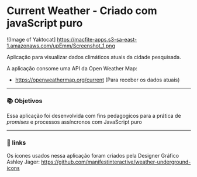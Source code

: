 # Current Weather - Criado com javaScript puro

![Image of Yaktocat] https://macfite-apps.s3-sa-east-1.amazonaws.com/upEmm/Screenshot_1.png

Aplicação para visualizar dados climáticos atuais da cidade pesquisada.

A aplicação consome uma API da Open Weather Map:
 - https://openweathermap.org/current (Para receber os dados atuais)
 
 ___
 
 ### 📚 Objetivos
 
 Essa aplicação foi desenvolvida com fins pedagogicos para a prática de *promises* e processos assíncronos com JavaScript puro
 
 ___
 
 ### 🔗 links
 
Os ícones usados nessa aplicação foram criados pela Designer Gráfico Ashley Jager:
https://github.com/manifestinteractive/weather-underground-icons
